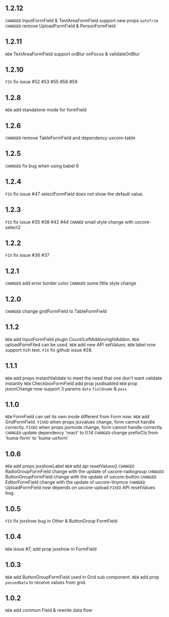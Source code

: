 ## 1.2.12

`CHANGED` InputFormField & TextAreaFormField support new props `autoTrim`
`CHANGED` remove UploadFormField & PersonFormField

## 1.2.11

`NEW` TextAreaFormField support onBlur onFocus & validateOnBlur

## 1.2.10

`FIX` fix issue #52 #53 #55 #58 #59

## 1.2.8

`NEW` add standalone mode for formField

## 1.2.6

`CHANGED` remove TableFormField and dependency uxcore-table

## 1.2.5

`CHANGED` fix bug when using babel 6

## 1.2.4

`FIX` fix issue #47 selectFormField does not show the default value.

## 1.2.3

`FIX` fix issue #35 #38 #42 #44
`CHANED` small style change with uxcore-select2

## 1.2.2

`FIX` fix issue #36 #37

## 1.2.1

`CHANGED` add error border color
`CHANGED` some little style change

## 1.2.0

`CHANGED` change gridFormField to TableFormField

## 1.1.2

`NEW` add InputFormField plugin Count/LeftAddon/rightAddon.
`NEW` uploadFormFiled can be used.
`NEW` add new API setValues.
`NEW` label now support rich text.
`FIX` fix github issue #28.

## 1.1.1

`NEW` add props instantValidate to meet the need that one don't want validate instantly
`NEW` CheckboxFormField add prop jsxdisabled
`NEW` prop jsxonChange now support 3 params `data` `fieldname` & `pass`

## 1.1.0

`NEW` FormField can set its own mode different from Form now.
`NEW` add GridFormField.
`FIXED` when props jsxvalues change, form cannot handle correctly.
`FIXED` when props jsxmode change, form cannot handle correctly.
`CHANGED` update dependency 'react' to 0.14
`CHANGED` change prefixCls from 'kuma-form' to 'kuma-uxform'


## 1.0.6

`NEW` add props jsxshowLabel
`NEW` add api resetValues()
`CHANGED` RadioGroupFormField change with the update of uxcore-radiogroup
`CHNAGED` ButtonGroupFormField change with the update of uxcore-button
`CHANGED` EditorFormField change with the update of uxcore-tinymce
`CHANGED` UploadFormField now depends on uxcore-upload
`FIXED` API resetValues bug.

## 1.0.5

`FIX` fix jsxshow bug in Other & ButtonGroup FormField

## 1.0.4

`NEW` issue #7, add prop jsxshow in FormField

## 1.0.3

`NEW` add ButtonGroupFormField used in Grid sub component.
`NEW` add prop `passedData` to receive values from grid.

## 1.0.2

`NEW` add common Field & rewrite data flow